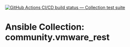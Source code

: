 [![GitHub Actions CI/CD build status — Collection test suite](https://github.com/ansible-collection-migration/community.vmware_rest/workflows/Collection%20test%20suite/badge.svg?branch=master)](https://github.com/ansible-collection-migration/community.vmware_rest/actions?query=workflow%3A%22Collection%20test%20suite%22)

Ansible Collection: community.vmware_rest
=================================================